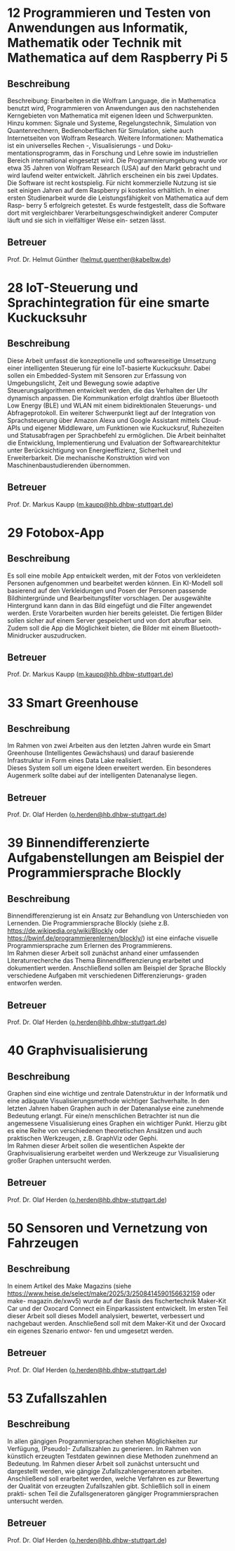 # 12 Programmieren und Testen von Anwendungen aus Informatik, Mathematik oder Technik mit Mathematica auf dem Raspberry Pi 5 
## Beschreibung
Beschreibung: Einarbeiten in die Wolfram Language, die in Mathematica benutzt wird, 
Programmieren von Anwendungen aus den nachstehenden Kerngebieten von Mathematica 
mit eigenen Ideen und Schwerpunkten. 
Hinzu kommen: Signale und Systeme, Regelungstechnik, Simulation von Quantenrechnern, 
Bedienoberflächen für Simulation, siehe auch Internetseiten von Wolfram Research. 
Weitere Informationen: Mathematica ist ein universelles Rechen -, Visualisierungs - und Doku-
mentationsprogramm, das in Forschung und Lehre sowie im industriellen Bereich international 
eingesetzt wird. Die Programmierumgebung wurde vor etwa 35 Jahren von Wolfram Research 
(USA) auf den Markt gebracht und wird laufend weiter entwickelt. Jährlich erscheinen ein bis 
zwei Updates. Die Software ist recht kostspielig. Für nicht kommerzielle Nutzung ist sie seit 
einigen Jahren auf dem Raspberry pi kostenlos erhältlich. 
In einer ersten Studienarbeit wurde die Leistungsfähigkeit von Mathematica auf dem Rasp-
berry 5 erfolgreich getestet. Es wurde festgestellt, dass die Software dort mit vergleichbarer 
Verarbeitungsgeschwindigkeit anderer Computer läuft und sie sich in vielfältiger Weise ein-
setzen lässt. 
## Betreuer
Prof. Dr. Helmut Günther (helmut.guenther@kabelbw.de)  

# 28 IoT-Steuerung und Sprachintegration für eine smarte Kuckucksuhr 
## Beschreibung
Diese Arbeit umfasst die konzeptionelle und softwareseitige Umsetzung einer intelligenten 
Steuerung für eine IoT-basierte Kuckucksuhr. Dabei sollen ein Embedded-System mit 
Sensoren zur Erfassung von Umgebungslicht, Zeit und Bewegung sowie adaptive 
Steuerungsalgorithmen entwickelt werden, die das Verhalten der Uhr dynamisch anpassen. 
Die Kommunikation erfolgt drahtlos über Bluetooth Low Energy (BLE) und WLAN mit einem 
bidirektionalen Steuerungs- und Abfrageprotokoll. 
Ein weiterer Schwerpunkt liegt auf der Integration von Sprachsteuerung über Amazon Alexa 
und Google Assistant mittels Cloud-APIs und eigener Middleware, um Funktionen wie 
Kuckucksruf, Ruhezeiten und Statusabfragen per Sprachbefehl zu ermöglichen. Die Arbeit 
beinhaltet die Entwicklung, Implementierung und Evaluation der Softwarearchitektur unter 
Berücksichtigung von Energieeffizienz, Sicherheit und Erweiterbarkeit. Die mechanische 
Konstruktion wird von Maschinenbaustudierenden übernommen. 
## Betreuer
Prof. Dr. Markus Kaupp (m.kaupp@hb.dhbw-stuttgart.de)  

# 29 Fotobox-App 
## Beschreibung
Es soll eine mobile App entwickelt werden, mit der Fotos von verkleideten Personen 
aufgenommen und bearbeitet werden können. Ein KI-Modell soll basierend auf den 
Verkleidungen und Posen der Personen passende Bildhintergründe und Bearbeitungsfilter 
vorschlagen. Der ausgewählte Hintergrund kann dann in das Bild eingefügt und die Filter 
angewendet werden. Erste Vorarbeiten wurden hier bereits geleistet. 
Die fertigen Bilder sollen sicher auf einem Server gespeichert und von dort abrufbar sein. 
Zudem soll die App die Möglichkeit bieten, die Bilder mit einem Bluetooth-Minidrucker 
auszudrucken. 
## Betreuer
Prof. Dr. Markus Kaupp (m.kaupp@hb.dhbw-stuttgart.de)  
# 33 Smart Greenhouse 
## Beschreibung
Im Rahmen von zwei Arbeiten aus den letzten Jahren wurde ein Smart Greenhouse 
(Intelligentes Gewächshaus) und darauf basierende Infrastruktur in Form eines Data Lake 
realisiert.  
Dieses System soll um eigene Ideen erweitert werden. Ein besonderes Augenmerk sollte 
dabei auf der intelligenten Datenanalyse liegen. 
## Betreuer
Prof. Dr. Olaf Herden (o.herden@hb.dhbw-stuttgart.de)

# 39 Binnendifferenzierte Aufgabenstellungen am Beispiel der Programmiersprache Blockly 
## Beschreibung
Binnendifferenzierung ist ein Ansatz zur Behandlung von Unterschieden von Lernenden.  Die 
Programmiersprache Blockly (siehe z.B. https://de.wikipedia.org/wiki/Blockly oder 
https://bwinf.de/programmierenlernen/blockly/) ist eine einfache visuelle Programmiersprache 
zum Erlernen des Programmierens.  
Im Rahmen dieser Arbeit soll zunächst anhand einer umfassenden Literaturrecherche das 
Thema Binnendifferenzierung erarbeitet und dokumentiert werden. Anschließend sollen am 
Beispiel der Sprache Blockly verschiedene Aufgaben mit verschiedenen Differenzierungs-
graden entworfen werden. 
## Betreuer
Prof. Dr. Olaf Herden (o.herden@hb.dhbw-stuttgart.de) 

# 40 Graphvisualisierung 
## Beschreibung
Graphen sind eine wichtige und zentrale Datenstruktur in der Informatik und eine adäquate 
Visualisierungsmethode wichtiger Sachverhalte. In den letzten Jahren haben Graphen auch in 
der Datenanalyse eine zunehmende Bedeutung erlangt. Für eine/n menschlichen Betrachter ist nun die angemessene Visualisierung eines Graphen ein wichtiger Punkt. Hierzu gibt 
es eine Reihe von verschiedenen theoretischen Ansätzen und auch praktischen Werkzeugen, 
z.B. GraphViz oder Gephi.  
Im Rahmen dieser Arbeit sollen die wesentlichen Aspekte der Graphvisualisierung erarbeitet 
werden und Werkzeuge zur Visualisierung großer Graphen untersucht werden.  
## Betreuer 
Prof. Dr. Olaf Herden (o.herden@hb.dhbw-stuttgart.de)

# 50 Sensoren und Vernetzung von Fahrzeugen
## Beschreibung
In einem Artikel des Make Magazins (siehe 
https://www.heise.de/select/make/2025/3/2508414590156632159 oder make-
magazin.de/xwv5)  wurde auf der Basis des fischertechnik Maker-Kit Car und der Oxocard 
Connect ein Einparkassistent  entwickelt. 
Im ersten Teil dieser Arbeit soll dieses Modell analysiert, bewertet, verbessert und nachgebaut 
werden. Anschließend soll mit dem Maker-Kit und der Oxocard ein eigenes Szenario entwor-
fen und umgesetzt werden. 
## Betreuer
Prof. Dr. Olaf Herden (o.herden@hb.dhbw-stuttgart.de) 


# 53 Zufallszahlen
## Beschreibung
In allen gängigen Programmiersprachen stehen Möglichkeiten zur Verfügung, (Pseudo)-
Zufallszahlen zu generieren. Im Rahmen von künstlich erzeugten Testdaten gewinnen diese 
Methoden zunehmend an Bedeutung. 
Im Rahmen dieser Arbeit soll zunächst untersucht und dargestellt werden, wie gängige 
Zufallszahlengeneratoren arbeiten. Anschließend soll erarbeitet werden, welche Verfahren es 
zur Bewertung der Qualität von erzeugten Zufallszahlen gibt. Schließlich soll in einem prakti-
schen Teil die Zufallsgeneratoren gängiger Programmiersprachen untersucht werden.    
## Betreuer 
Prof. Dr. Olaf Herden (o.herden@hb.dhbw-stuttgart.de)

